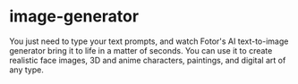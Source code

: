 # image-generator
You just need to type your text prompts, and watch Fotor's AI text-to-image generator bring it to life in a matter of seconds. You can use it to create realistic face images﻿, 3D and anime characters, paintings, and digital art of any type. 
